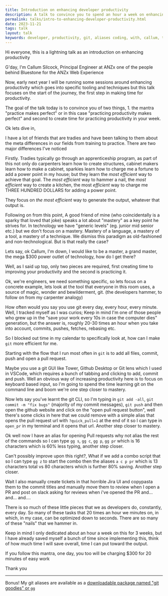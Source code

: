 ```yaml
---
title: Introduction on enhancing developer productivity
description: A talk to convince you to spend an hour a week on enhancing your productivity
permalink: talks/intro-to-enhancing-developer-productivity.html
date: 2023-11-21
tags: talk
layout: talk
keywords: developer, productivity, git, aliases coding, with, callum, talk, lightning, mastery
---
```


Hi everyone, this is a lightning talk as an introduction on enhancing productivity

G'day, I'm Callum Silcock, Principal Engineer at ANZx one of the people behind Bluestone for the ANZx Web Experience

Now, early next year I will be running some sessions around enhancing productivity which goes into specific tooling and techniques but this talk focuses on the start of the journey, the first step in making time for productivity.

The goal of the talk today is to convince you of two things, 1. the mantra "practice makes perfect" or in this case "practicing productivity makes perfect" and second to create time for practicing productivity in your week.

Ok lets dive in,

I have a lot of friends that are tradies and have been talking to them about the meta differences in our fields from training to practice. There are two major differences I've noticed 

Firstly. Tradies typically go through an apprenticeship program, as part of this not only do carpenters learn how to create structures, cabinet makers learn how to make a cabinet, sparkies learn how to charge me a fortune to add a power point in my house; 
but they learn the *most efficient* way to achieve that goal. The *most efficient* way to hammer a nail, the *most efficient* way to create a kitchen, the most *efficient* way to charge me THREE HUNDRED DOLLARS for adding a power point.

They focus on *the most efficient* way to generate the output, whatever that output is.

Following on from this point, A good friend of mine (who coincidentally is a sparky that loved that joke) speaks a lot about "mastery" as a key point he strives for. In technology we have "generic levels" (eg. junior mid senior etc.) but we don't focus on a mastery. Mastery of a language, a mastery of a tool, a mastery of a technique. We dismiss this paradigm as old-fashioned and non-technological. But is that really the case?

Lets say, ok Callum, I'm down, I would like to be a master, a grand master, the mega $300 power outlet of technology, how do I get there?

Well, as I said up top, only two pieces are required, first creating time to improving your productivity and the second is practicing it.

Ok, we're engineers, we need something specific, so lets focus on a concrete example, lets look at the tool that everyone in this room uses, a source of magic, wonder and bewilderment, git. (the developers hammer, to follow on from my carpenter analogy)

How often would you say you use git every day, every hour, every minute. Well, I tracked myself as I was curios;
Keep in mind I'm one of those people who grew up in the "save your work every 10s in case the computer dies" generation, but the answer is, roughly 20-30 times an hour when you take into account, commits, pushes, fetches, rebasing etc.

So I blocked out time in my calendar to specifically look at, how can I make `git` more efficient for me. 

Starting with the flow that I run most often in `git` is to add all files, commit, push and open a pull request.

Maybe you use a git GUI like Tower, Github Desktop or Git lens which I used in VSCode, which requires a bunch of tabbing and clicking to add, commit and push. Well an obvious way of increasing productivity here is to focus on keyboard based input, so I'm going to spend the time learning git on the command line and boom we're one step closer to mastery.

Now lets say you've learnt the git CLI, so I'm typing in `git add -all`, `git commit -m "fix bugs"` (majority of my commit messages), `git push` and then open the github website and click on the "open pull request button", well there's some clicks in here that we could remove with a simple alias that opens the pull request url with `?quick_pull=1`  at the end of it so I can type in `open_pr` in my terminal and it opens that url. Another step closer to mastery.

Ok well now I have an alias for opening Pull requests why not alias the rest of the commands so I can type `gg s`,  `gg c`, `gg p`, `gg pr` which is 16 characters which is 60% less typing, another step closer.

Can't possibly improve upon this right?, What if we add a combo script that so I can type `gg z` to start the combo then the aliases `a c p pr` which is 13 characters total vs 80 characters which is further 80% saving. Another step closer.

Wait I also manually create tickets in that horrible Jira UI  and copypasta them to the commit titles and manually move them to review when I open a PR and post on slack asking for reviews when i've opened the PR and... and... and....

There is so much of these little pieces that we as developers do, constantly, every day. So many of these tasks that 20 times an hour we minutes on, in which, in my case, can be optimized down to seconds. There are so many of these "nails" that we hammer in.

Keep in mind I only dedicated about an hour a week on this for 3 weeks, but I have already saved myself a bunch of time since implementing this, think of how much time I will save overall, time I can put toward the output.

If you follow this mantra, one day, you too will be charging $300 for 20 minutes of easy work

Thank you

---

Bonus! My git aliases are available as a [downloadable package named "git goodies" or `gg`](https://github.com/csi-lk/gg)

